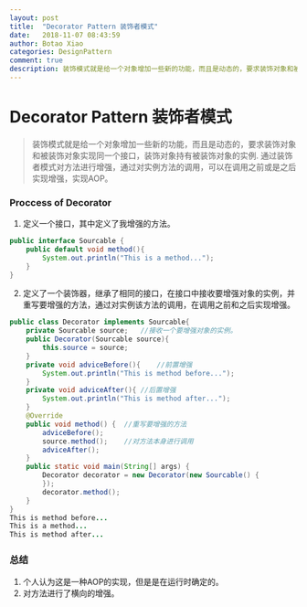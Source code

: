 ```yaml
---
layout: post
title:  "Decorator Pattern 装饰者模式"
date:   2018-11-07 08:43:59
author: Botao Xiao
categories: DesignPattern
comment: true
description: 装饰模式就是给一个对象增加一些新的功能，而且是动态的，要求装饰对象和被装饰对象实现同一个接口，装饰对象持有被装饰对象的实例.通过装饰者模式对方法进行增强，通过对实例方法的调用，可以在调用之前或是之后实现增强，实现AOP。
---
```

# Decorator Pattern 装饰者模式
> 装饰模式就是给一个对象增加一些新的功能，而且是动态的，要求装饰对象和被装饰对象实现同一个接口，装饰对象持有被装饰对象的实例.
> 通过装饰者模式对方法进行增强，通过对实例方法的调用，可以在调用之前或是之后实现增强，实现AOP。

### Proccess of Decorator
1. 定义一个接口，其中定义了我增强的方法。
```Java
public interface Sourcable {
	public default void method(){
		System.out.println("This is a method...");
	}
}
```

2. 定义了一个装饰器，继承了相同的接口，在接口中接收要增强对象的实例，并重写要增强的方法，通过对实例该方法的调用，在调用之前和之后实现增强。
```Java
public class Decorator implements Sourcable{
	private Sourcable source;	//接收一个要增强对象的实例。
	public Decorator(Sourcable source){
		this.source = source;
	}
	private void adviceBefore(){	//前置增强
		System.out.println("This is method before...");
	}
	private void adviceAfter(){	//后置增强
		System.out.println("This is method after...");
	}
	@Override
	public void method() {	//重写要增强的方法
		adviceBefore();
		source.method();	//对方法本身进行调用
		adviceAfter();
	}
	public static void main(String[] args) {
		Decorator decorator = new Decorator(new Sourcable() {
		});
		decorator.method();
	}
}
This is method before...
This is a method...
This is method after...
```

### 总结
1. 个人认为这是一种AOP的实现，但是是在运行时确定的。
2. 对方法进行了横向的增强。
